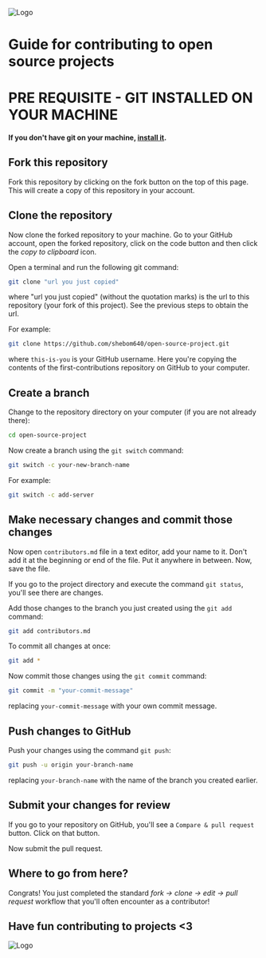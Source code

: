 ![Logo](https://res.cloudinary.com/startup-grind/image/fetch/c_scale,w_2560/c_crop,h_650,w_2560,y_0.0_mul_h_sub_0.0_mul_650/c_crop,h_650,w_2560/c_fill,dpr_2.0,f_auto,g_center,q_auto:good/https://res.cloudinary.com/startup-grind/image/upload/c_fill%2Cdpr_2.0%2Cf_auto%2Cg_center%2Cq_auto:good/v1/gcs/platform-data-goog/chapter_banners/Copy%2520of%2520GDG23-Bevy-2650%25201_31wiVF2.png)
# Guide for contributing to open source projects


# PRE REQUISITE - GIT INSTALLED ON YOUR MACHINE
#### If you don't have git on your machine, [install it](https://docs.github.com/en/get-started/quickstart/set-up-git).

## Fork this repository

Fork this repository by clicking on the fork button on the top of this page.
This will create a copy of this repository in your account.

## Clone the repository

Now clone the forked repository to your machine. Go to your GitHub account, open the forked repository, click on the code button and then click the _copy to clipboard_ icon.

Open a terminal and run the following git command:

```bash
git clone "url you just copied"
```

where "url you just copied" (without the quotation marks) is the url to this repository (your fork of this project). See the previous steps to obtain the url.

For example:

```bash
git clone https://github.com/shebom640/open-source-project.git
```

where `this-is-you` is your GitHub username. Here you're copying the contents of the first-contributions repository on GitHub to your computer.

## Create a branch

Change to the repository directory on your computer (if you are not already there):

```bash
cd open-source-project
```

Now create a branch using the `git switch` command:

```bash
git switch -c your-new-branch-name
```

For example:

```bash
git switch -c add-server
```

## Make necessary changes and commit those changes

Now open `contributors.md` file in a text editor, add your name to it. Don't add it at the beginning or end of the file. Put it anywhere in between. Now, save the file.

If you go to the project directory and execute the command `git status`, you'll see there are changes.

Add those changes to the branch you just created using the `git add` command:

```bash
git add contributors.md
```


To commit all changes at once:
```bash
git add *
```

Now commit those changes using the `git commit` command:

```bash
git commit -m "your-commit-message"
```

replacing `your-commit-message` with your own commit message.

## Push changes to GitHub

Push your changes using the command `git push`:

```bash
git push -u origin your-branch-name
```

replacing `your-branch-name` with the name of the branch you created earlier.


## Submit your changes for review

If you go to your repository on GitHub, you'll see a `Compare & pull request` button. Click on that button.

Now submit the pull request.

## Where to go from here?

Congrats! You just completed the standard _fork -> clone -> edit -> pull request_ workflow that you'll often encounter as a contributor!

## Have fun contributing to projects <3

![Logo](https://res.cloudinary.com/startup-grind/image/fetch/c_scale,w_2560/c_crop,h_650,w_2560,y_0.0_mul_h_sub_0.0_mul_650/c_crop,h_650,w_2560/c_fill,dpr_2.0,f_auto,g_center,q_auto:good/https://res.cloudinary.com/startup-grind/image/upload/c_fill%2Cdpr_2.0%2Cf_auto%2Cg_center%2Cq_auto:good/v1/gcs/platform-data-goog/chapter_banners/Copy%2520of%2520GDG23-Bevy-2650%25201_31wiVF2.png)
